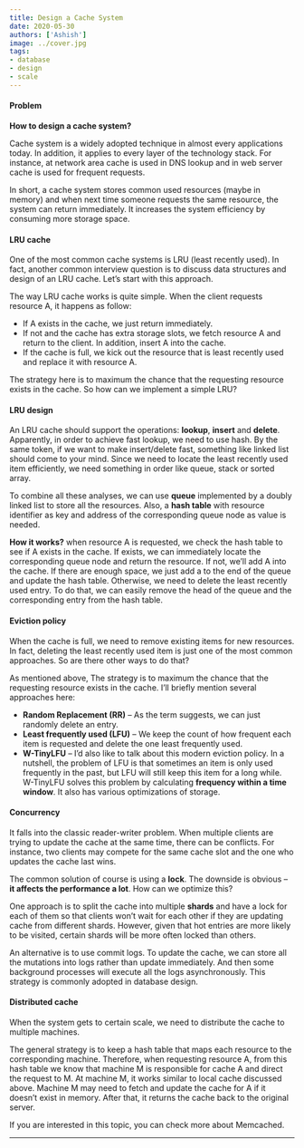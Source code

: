 ```yaml
---
title: Design a Cache System
date: 2020-05-30
authors: ['Ashish']
image: ../cover.jpg
tags:
- database
- design
- scale
---
```

#### Problem
**How to design a cache system?**

Cache system is a widely adopted technique in almost every applications today. In addition, it applies to every layer of the technology stack. For instance, at network area cache is used in DNS lookup and in web server cache is used for frequent requests.

In short, a cache system stores common used resources (maybe in memory) and when next time someone requests the same resource, the system can return immediately. It increases the system efficiency by consuming more storage space.

#### LRU cache
One of the most common cache systems is LRU (least recently used). In fact, another common interview question is to discuss data structures and design of an LRU cache. Let’s start with this approach.

The way LRU cache works is quite simple. When the client requests resource A, it happens as follow:
- If A exists in the cache, we just return immediately.
- If not and the cache has extra storage slots, we fetch resource A and return to the client. In addition, insert A into the cache.
- If the cache is full, we kick out the resource that is least recently used and replace it with resource A.

The strategy here is to maximum the chance that the requesting resource exists in the cache. So how can we implement a simple LRU?

#### LRU design
An LRU cache should support the operations: **lookup**, **insert** and **delete**. Apparently, in order to achieve fast lookup, we need to use hash. By the same token, if we want to make insert/delete fast, something like linked list should come to your mind. Since we need to locate the least recently used item efficiently, we need something in order like queue, stack or sorted array.

To combine all these analyses, we can use **queue** implemented by a doubly linked list to store all the resources. Also, a **hash table** with resource identifier as key and address of the corresponding queue node as value is needed.

**How it works?** when resource A is requested, we check the hash table to see if A exists in the cache. If exists, we can immediately locate the corresponding queue node and return the resource. If not, we’ll add A into the cache. If there are enough space, we just add a to the end of the queue and update the hash table. Otherwise, we need to delete the least recently used entry. To do that, we can easily remove the head of the queue and the corresponding entry from the hash table.

#### Eviction policy
When the cache is full, we need to remove existing items for new resources. In fact, deleting the least recently used item is just one of the most common approaches. So are there other ways to do that?

As mentioned above, The strategy is to maximum the chance that the requesting resource exists in the cache. I’ll briefly mention several approaches here:
- **Random Replacement (RR)** – As the term suggests, we can just randomly delete an entry.
- **Least frequently used (LFU)** – We keep the count of how frequent each item is requested and delete the one least frequently used.
- **W-TinyLFU** – I’d also like to talk about this modern eviction policy. In a nutshell, the problem of LFU is that sometimes an item is only used frequently in the past, but LFU will still keep this item for a long while. W-TinyLFU solves this problem by calculating **frequency within a time window**. It also has various optimizations of storage.

#### Concurrency
It falls into the classic reader-writer problem. When multiple clients are trying to update the cache at the same time, there can be conflicts. For instance, two clients may compete for the same cache slot and the one who updates the cache last wins.

The common solution of course is using a **lock**. The downside is obvious – **it affects the performance a lot**. How can we optimize this?

One approach is to split the cache into multiple **shards** and have a lock for each of them so that clients won’t wait for each other if they are updating cache from different shards. However, given that hot entries are more likely to be visited, certain shards will be more often locked than others.

An alternative is to use commit logs. To update the cache, we can store all the mutations into logs rather than update immediately. And then some background processes will execute all the logs asynchronously. This strategy is commonly adopted in database design.

#### Distributed cache
When the system gets to certain scale, we need to distribute the cache to multiple machines.

The general strategy is to keep a hash table that maps each resource to the corresponding machine. Therefore, when requesting resource A, from this hash table we know that machine M is responsible for cache A and direct the request to M. At machine M, it works similar to local cache discussed above. Machine M may need to fetch and update the cache for A if it doesn’t exist in memory. After that, it returns the cache back to the original server.

If you are interested in this topic, you can check more about Memcached.


---